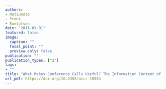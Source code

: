 ```yaml
---
authors:
- Matsumoto
- Pronk
- Roelofsen
date: "2011-01-01"
featured: false
image:
  caption: ""
  focal_point: ""
  preview_only: false
publication: ""
publication_types: ["2"]
tags:
- ""
title: "What Makes Conference Calls Useful? The Information Content of Managers' Presentations and Analysts' Discussion Sessions"
url_pdf: https://doi.org/10.2308/accr-10034
---
```

